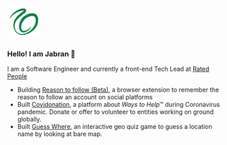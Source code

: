 <img src="https://raw.githubusercontent.com/jabranr/jabranr.github.io/develop/content/assets/images/avatar.png" alt="Logo" width="75" />


### Hello! I am Jabran 👋

I am a Software Engineer and currently a front-end Tech Lead at [Rated People](https://www.ratedpeople.com/c/about-us?ref=gh-readme-jabranr)

- Building [Reason to follow (Beta)](https://jabran.me/reason-to-follow?ref=gh-readme-jabranr), a browser extension to remember the reason to follow an account on social platforms
- Built [Covidonation](https://covidonation.com?ref=gh-readme-jabranr), a platform about <em>Ways to Help</em>&trade; during Coronavirus pandemic. Donate or offer to volunteer to entities working on ground globally.
- Built [Guess Where](https://jabran.me/guess-where?ref=gh-readme-jabranr), an interactive geo quiz game to guess a location name by looking at bare map.
